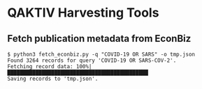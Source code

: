 # QAKTIV Harvesting Tools

## Fetch publication metadata from EconBiz

```
$ python3 fetch_econbiz.py -q "COVID-19 OR SARS" -o tmp.json
Found 3264 records for query 'COVID-19 OR SARS-COV-2'.
Fetching record data: 100%|█████████████████████████████████████████████
Saving records to 'tmp.json'.
```
